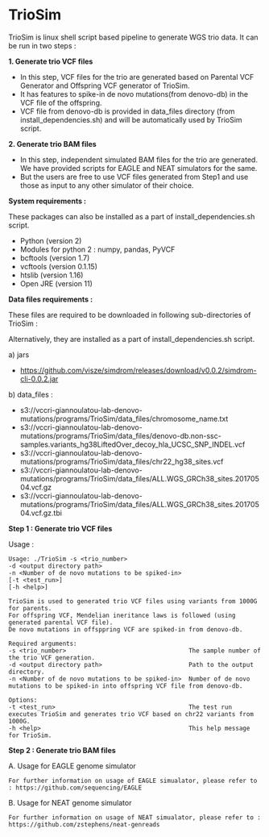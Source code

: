 # TrioSim

TrioSim is linux shell script based pipeline to generate WGS trio data. It can be run in two steps :

**1. Generate trio VCF files**

* In this step, VCF files for the trio are generated based on Parental VCF Generator and Offspring VCF generator of TrioSim.
* It has features to spike-in de novo mutations(from denovo-db) in the VCF file of the offspring.
* VCF file from denovo-db is provided in data_files directory (from install_dependencies.sh) and will be automatically used by TrioSim script.

**2. Generate trio BAM files**

* In this step, independent simulated BAM files for the trio are generated. We have provided scripts for EAGLE and NEAT simulators for the same. 
* But the users are free to use VCF files generated from Step1 and use those as input to any other simulator of their choice.

**System requirements :**

These packages can also be installed as a part of install_dependencies.sh script.

* Python (version 2)
* Modules for python 2 : numpy, pandas, PyVCF
* bcftools (version 1.7)
* vcftools (version 0.1.15)
* htslib (version 1.16)
* Open JRE (version 11)

**Data files requirements :**

These files are required to be downloaded in following sub-directories of TrioSim :

Alternatively, they are installed as a part of install_dependencies.sh script.

a) jars
* https://github.com/visze/simdrom/releases/download/v0.0.2/simdrom-cli-0.0.2.jar

b) data_files : 
* s3://vccri-giannoulatou-lab-denovo-mutations/programs/TrioSim/data_files/chromosome_name.txt
* s3://vccri-giannoulatou-lab-denovo-mutations/programs/TrioSim/data_files/denovo-db.non-ssc-samples.variants_hg38LiftedOver_decoy_hla_UCSC_SNP_INDEL.vcf
* s3://vccri-giannoulatou-lab-denovo-mutations/programs/TrioSim/data_files/chr22_hg38_sites.vcf
* s3://vccri-giannoulatou-lab-denovo-mutations/programs/TrioSim/data_files/ALL.WGS_GRCh38_sites.20170504.vcf.gz
* s3://vccri-giannoulatou-lab-denovo-mutations/programs/TrioSim/data_files/ALL.WGS_GRCh38_sites.20170504.vcf.gz.tbi


**Step 1 : Generate trio VCF files**

   Usage :

    Usage: ./TrioSim -s <trio_number>
	-d <output directory path>
	-n <Number of de novo mutations to be spiked-in>
	[-t <test_run>]
	[-h <help>]
	
	TrioSim is used to generated trio VCF files using variants from 1000G for parents.
	For offspring VCF, Mendelian ineritance laws is followed (using generated parental VCF file).  
	De novo mutations in offsppring VCF are spiked-in from denovo-db.
	
	Required arguments:
	-s <trio_number>                                  The sample number of the trio VCF generation.
	-d <output directory path>                        Path to the output directory.
	-n <Number of de novo mutations to be spiked-in>  Number of de novo mutations to be spiked-in into offspring VCF file from denovo-db.
	
	Options:
	-t <test_run>                                     The test run executes TrioSim and generates trio VCF based on chr22 variants from 1000G.
	-h <help>                                         This help message for TrioSim.

**Step 2 : Generate trio BAM files**

A. Usage for EAGLE genome simulator
    
    For further information on usage of EAGLE simualator, please refer to : https://github.com/sequencing/EAGLE
    
B. Usage for NEAT genome simulator
    
    For further information on usage of NEAT simualator, please refer to : https://github.com/zstephens/neat-genreads
    
    
